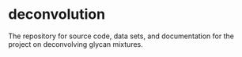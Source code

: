 # deconvolution

The repository for source code, data sets, and documentation for the project on deconvolving glycan mixtures.
